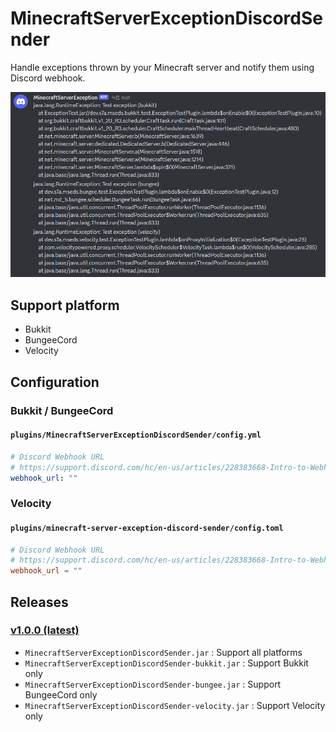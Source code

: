 # MinecraftServerExceptionDiscordSender

Handle exceptions thrown by your Minecraft server and notify them using Discord webhook.

![](assets/discord.png)

## Support platform

- Bukkit
- BungeeCord
- Velocity

## Configuration

### Bukkit / BungeeCord

#### `plugins/MinecraftServerExceptionDiscordSender/config.yml`

```yaml
# Discord Webhook URL
# https://support.discord.com/hc/en-us/articles/228383668-Intro-to-Webhooks
webhook_url: ""
```

### Velocity

#### `plugins/minecraft-server-exception-discord-sender/config.toml`

```toml
# Discord Webhook URL
# https://support.discord.com/hc/en-us/articles/228383668-Intro-to-Webhooks
webhook_url = ""
```

## Releases

### [v1.0.0 (latest)](https://github.com/wanko-zushi/MinecraftServerExceptionDiscordSender/releases/tag/1.0.0)

- `MinecraftServerExceptionDiscordSender.jar` : Support all platforms
- `MinecraftServerExceptionDiscordSender-bukkit.jar` : Support Bukkit only
- `MinecraftServerExceptionDiscordSender-bungee.jar` : Support BungeeCord only
- `MinecraftServerExceptionDiscordSender-velocity.jar` : Support Velocity only
